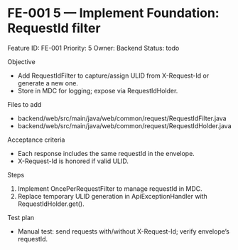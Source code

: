 # FE-001 5 — Implement Foundation: RequestId filter

Feature ID: FE-001
Priority: 5
Owner: Backend
Status: todo

Objective
- Add RequestIdFilter to capture/assign ULID from X-Request-Id or generate a new one.
- Store in MDC for logging; expose via RequestIdHolder.

Files to add
- backend/web/src/main/java/web/common/request/RequestIdFilter.java
- backend/web/src/main/java/web/common/request/RequestIdHolder.java

Acceptance criteria
- Each response includes the same requestId in the envelope.
- X-Request-Id is honored if valid ULID.

Steps
1) Implement OncePerRequestFilter to manage requestId in MDC.
2) Replace temporary ULID generation in ApiExceptionHandler with RequestIdHolder.get().

Test plan
- Manual test: send requests with/without X-Request-Id; verify envelope’s requestId.
